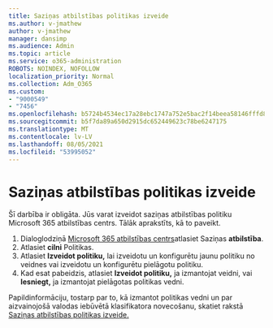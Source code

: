 ```yaml
---
title: Saziņas atbilstības politikas izveide
ms.author: v-jmathew
author: v-jmathew
manager: dansimp
ms.audience: Admin
ms.topic: article
ms.service: o365-administration
ROBOTS: NOINDEX, NOFOLLOW
localization_priority: Normal
ms.collection: Adm_O365
ms.custom:
- "9000549"
- "7456"
ms.openlocfilehash: b5724b4534ec17a28ebc1747a752e5bac2f14beea58146fffd8f35fad1e07edc
ms.sourcegitcommit: b5f7da89a650d2915dc652449623c78be6247175
ms.translationtype: MT
ms.contentlocale: lv-LV
ms.lasthandoff: 08/05/2021
ms.locfileid: "53995052"
---
```

# <a name="create-a-communication-compliance-policy"></a>Saziņas atbilstības politikas izveide

Šī darbība ir obligāta. Jūs varat izveidot saziņas atbilstības politiku Microsoft 365 atbilstības centrs. Tālāk aprakstīts, kā to paveikt.

1. Dialoglodziņā [Microsoft 365 atbilstības centrs](https://go.microsoft.com/fwlink/?linkid=2130502)atlasiet Saziņas **atbilstība**.
2. Atlasiet **cilni** Politikas.
3. Atlasiet **Izveidot politiku,** lai izveidotu un konfigurētu jaunu politiku no veidnes vai izveidotu un konfigurētu pielāgotu politiku.
4. Kad esat pabeidzis, atlasiet **Izveidot politiku,** ja izmantojat veidni, vai **Iesniegt,** ja izmantojat pielāgotas politikas vedni.

Papildinformāciju, tostarp par to, kā izmantot politikas vedni un par aizvainojošā valodas iebūvētā klasifikatora novecošanu, skatiet rakstā [Saziņas atbilstības politikas izveide.](https://go.microsoft.com/fwlink/?linkid=2129079)
